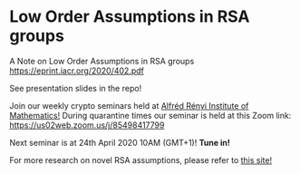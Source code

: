 # Low Order Assumptions in RSA groups


A Note on Low Order Assumptions in RSA groups https://eprint.iacr.org/2020/402.pdf

See presentation slides in the repo!

Join our weekly crypto seminars held at [Alfréd Rényi Institute of Mathematics!](https://www.renyi.hu/en?)
During quarantine times our seminar is held at this Zoom link: https://us02web.zoom.us/j/85498417799

Next seminar is at 24th April 2020 10AM (GMT+1)! **Tune in!**

For more research on novel RSA assumptions, please refer to [this site!](https://rsa.cash)
